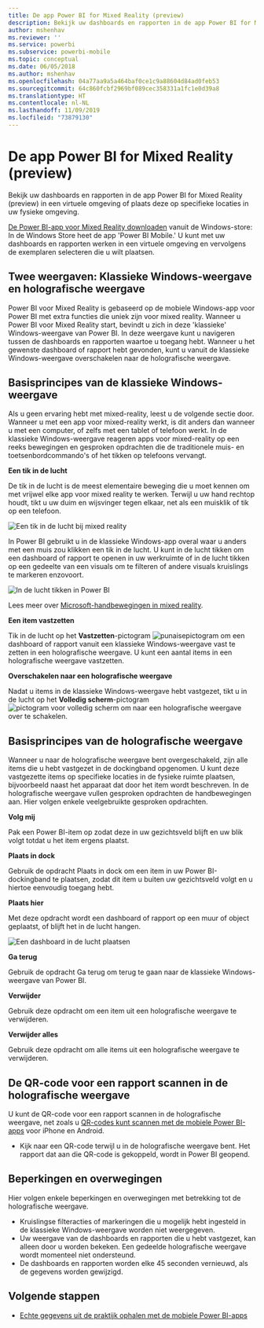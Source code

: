 ```yaml
---
title: De app Power BI for Mixed Reality (preview)
description: Bekijk uw dashboards en rapporten in de app Power BI for Mixed Reality (preview) in een virtuele omgeving of in uw fysieke omgeving.
author: mshenhav
ms.reviewer: ''
ms.service: powerbi
ms.subservice: powerbi-mobile
ms.topic: conceptual
ms.date: 06/05/2018
ms.author: mshenhav
ms.openlocfilehash: 04a77aa9a5a464baf0ce1c9a88604d84ad0feb53
ms.sourcegitcommit: 64c860fcbf2969bf089cec358331a1fc1e0d39a8
ms.translationtype: HT
ms.contentlocale: nl-NL
ms.lasthandoff: 11/09/2019
ms.locfileid: "73879130"
---
```

# <a name="power-bi-for-mixed-reality-app-preview"></a>De app Power BI for Mixed Reality (preview)
Bekijk uw dashboards en rapporten in de app Power BI for Mixed Reality (preview) in een virtuele omgeving of plaats deze op specifieke locaties in uw fysieke omgeving. 

[De Power BI-app voor Mixed Reality downloaden](https://www.microsoft.com/p/power-bi-mobile/9nblgggzlxn1?activetab=pivot%3aoverviewtab) vanuit de Windows-store: In de Windows Store heet de app 'Power BI Mobile.' U kunt met uw dashboards en rapporten werken in een virtuele omgeving en vervolgens de exemplaren selecteren die u wilt plaatsen. 

## <a name="two-views-windows-classic-and-holographic"></a>Twee weergaven: Klassieke Windows-weergave en holografische weergave

Power BI voor Mixed Reality is gebaseerd op de mobiele Windows-app voor Power BI met extra functies die uniek zijn voor mixed reality. Wanneer u Power BI voor Mixed Reality start, bevindt u zich in deze 'klassieke' Windows-weergave van Power BI. In deze weergave kunt u navigeren tussen de dashboards en rapporten waartoe u toegang hebt. Wanneer u het gewenste dashboard of rapport hebt gevonden, kunt u vanuit de klassieke Windows-weergave overschakelen naar de holografische weergave. 


## <a name="windows-classic-view-basics"></a>Basisprincipes van de klassieke Windows-weergave

Als u geen ervaring hebt met mixed-reality, leest u de volgende sectie door. Wanneer u met een app voor mixed-reality werkt, is dit anders dan wanneer u met een computer, of zelfs met een tablet of telefoon werkt. In de klassieke Windows-weergave reageren apps voor mixed-reality op een reeks bewegingen en gesproken opdrachten die de traditionele muis- en toetsenbordcommando's of het tikken op telefoons vervangt. 

**Een tik in de lucht**

De tik in de lucht is de meest elementaire beweging die u moet kennen om met vrijwel elke app voor mixed reality te werken. Terwijl u uw hand rechtop houdt, tikt u uw duim en wijsvinger tegen elkaar, net als een muisklik of tik op een telefoon.  

![Een tik in de lucht bij mixed reality](./media/mobile-mixed-reality-app/power-bi-hololens-airtap.png)

In Power BI gebruikt u in de klassieke Windows-app overal waar u anders met een muis zou klikken een tik in de lucht. U kunt in de lucht tikken om een dashboard of rapport te openen in uw werkruimte of in de lucht tikken op een gedeelte van een visuals om te filteren of andere visuals kruislings te markeren enzovoort.

![In de lucht tikken in Power BI](./media/mobile-mixed-reality-app/power-bi-hololens-airtap-hand.png) 

Lees meer over [Microsoft-handbewegingen in mixed reality](https://developer.microsoft.com/windows/mixed-reality/gestures).

**Een item vastzetten** 

Tik in de lucht op het **Vastzetten**-pictogram ![punaisepictogram](./media/mobile-mixed-reality-app/power-bi-hololens-pin.png) om een dashboard of rapport vanuit een klassieke Windows-weergave vast te zetten in een holografische weergave. U kunt een aantal items in een holografische weergave vastzetten. 

**Overschakelen naar een holografische weergave**

Nadat u items in de klassieke Windows-weergave hebt vastgezet, tikt u in de lucht op het **Volledig scherm**-pictogram ![pictogram voor volledig scherm ](./media/mobile-mixed-reality-app/power-bi-hololens-fullscreen.png) om naar een holografische weergave over te schakelen. 


## <a name="holographic-view-basics"></a>Basisprincipes van de holografische weergave

Wanneer u naar de holografische weergave bent overgeschakeld, zijn alle items die u hebt vastgezet in de dockingband opgenomen. U kunt deze vastgezette items op specifieke locaties in de fysieke ruimte plaatsen, bijvoorbeeld naast het apparaat dat door het item wordt beschreven. In de holografische weergave vullen gesproken opdrachten de handbewegingen aan. Hier volgen enkele veelgebruikte gesproken opdrachten.

**Volg mij** 

Pak een Power BI-item op zodat deze in uw gezichtsveld blijft en uw blik volgt totdat u het item ergens plaatst.

**Plaats in dock** 

Gebruik de opdracht Plaats in dock om een item in uw Power BI-dockingband te plaatsen, zodat dit item u buiten uw gezichtsveld volgt en u hiertoe eenvoudig toegang hebt.

**Plaats hier**

Met deze opdracht wordt een dashboard of rapport op een muur of object geplaatst, of blijft het in de lucht hangen.

![Een dashboard in de lucht plaatsen](./media/mobile-mixed-reality-app/power-bi-hololens-place-visuals.png)

**Ga terug**

Gebruik de opdracht Ga terug om terug te gaan naar de klassieke Windows-weergave van Power BI. 

**Verwijder**

Gebruik deze opdracht om een item uit een holografische weergave te verwijderen.

**Verwijder alles** 

Gebruik deze opdracht om alle items uit een holografische weergave te verwijderen.


## <a name="scan-a-report-qr-code-in-holographic-view"></a>De QR-code voor een rapport scannen in de holografische weergave

U kunt de QR-code voor een rapport scannen in de holografische weergave, net zoals u [QR-codes kunt scannen met de mobiele Power BI-apps](mobile-apps-qr-code.md) voor iPhone en Android.

- Kijk naar een QR-code terwijl u in de holografische weergave bent. Het rapport dat aan die QR-code is gekoppeld, wordt in Power BI geopend.

## <a name="limitations-and-considerations"></a>Beperkingen en overwegingen

Hier volgen enkele beperkingen en overwegingen met betrekking tot de holografische weergave.

- Kruislingse filteracties of markeringen die u mogelijk hebt ingesteld in de klassieke Windows-weergave worden niet weergegeven.
- Uw weergave van de dashboards en rapporten die u hebt vastgezet, kan alleen door u worden bekeken. Een gedeelde holografische weergave wordt momenteel niet ondersteund.
- De dashboards en rapporten worden elke 45 seconden vernieuwd, als de gegevens worden gewijzigd.


## <a name="next-steps"></a>Volgende stappen

- [Echte gegevens uit de praktijk ophalen met de mobiele Power BI-apps](mobile-apps-data-in-real-world-context.md)

 



